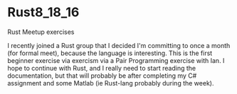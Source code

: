 # Rust8_18_16
Rust Meetup exercises

I recently joined a Rust group that I decided I'm committing to once a month (for formal meet), because the language
is interesting. This is the first beginner exercise via exercism via a Pair Programming exercise with Ian.
I hope to continue with Rust, and I really need to start reading the documentation, but that will probably be
after completing my C# assignment and some Matlab (ie Rust-lang probably during the week).
